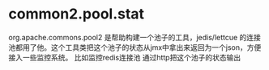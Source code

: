 # common2.pool.stat
org.apache.commons.pool2 是帮助构建一个池子的工具，jedis/lettcue 的连接池都用了他。这个工具类把这个池子的状态从jmx中拿出来返回为一个json，方便接入一些监控系统。
比如监控redis连接池 通过http把这个池子的状态输出
